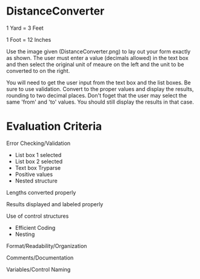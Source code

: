 # DistanceConverter

1 Yard = 3 Feet

1 Foot = 12 Inches


Use the image given (DistanceConverter.png) to lay out your form exactly as shown.
The user must enter a value (decimals allowed) in the text box and then select the original
unit of meaure on the left and the unit to be converted to on the right.

You will need to get the user input from the text box and the list boxes. Be sure to use validation.
Convert to the proper values and display the results, rounding to two decimal places.
Don't foget that the user may select the same 'from' and 'to' values. You should still display the results in that case.




# Evaluation Criteria

Error Checking/Validation
- List box 1 selected
- List box 2 selected
- Text box Tryparse	
- Positive values	
- Nested structure

Lengths converted properly

Results displayed and labeled properly
  
Use of control structures
- Efficient Coding
- Nesting

Format/Readability/Organization

Comments/Documentation

Variables/Control Naming
